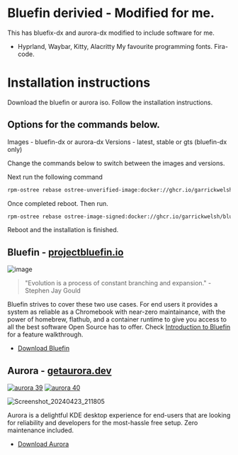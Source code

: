 # Bluefin derivied - Modified for me.

This has bluefix-dx and aurora-dx modified to include software for me.
* Hyprland, Waybar, Kitty, Alacritty
My favourite programming fonts. Fira-code.

# Installation instructions
Download the bluefin or aurora iso. Follow the installation instructions.

## Options for the commands below.
Images - bluefin-dx or aurora-dx
Versions - latest, stable or gts (bluefin-dx only)

Change the commands below to switch between the images and versions.

Next run the following command
```bash
rpm-ostree rebase ostree-unverified-image:docker://ghcr.io/garrickwelsh/bluefin-dx:latest
```
Once completed reboot. Then run.
```bash
rpm-ostree rebase ostree-image-signed:docker://ghcr.io/garrickwelsh/bluefin-dx:latest
```
Reboot and the installation is finished.

## Bluefin - [projectbluefin.io](https://projectbluefin.io)

![image](https://github.com/ublue-os/bluefin/assets/1264109/b093bdec-40dc-48d2-b8ff-fcf0df390e8c)

> "Evolution is a process of constant branching and expansion." - Stephen Jay Gould

Bluefin strives to cover these two use cases. For end users it provides a system as reliable as a Chromebook with near-zero maintainance, with the power of homebrew, flathub, and a container runtime to give you access to all the best software Open Source has to offer. Check [Introduction to Bluefin](https://universal-blue.discourse.group/t/introduction-to-bluefin/41) for a feature walkthrough. 

- [Download Bluefin](https://projectbluefin.io/#scene-picker)

## Aurora - [getaurora.dev](https://getaurora.dev)

[![aurora 39](https://github.com/ublue-os/bluefin/actions/workflows/build-39-aurora.yml/badge.svg)](https://github.com/ublue-os/bluefin/actions/workflows/build-39-aurora.yml) [![aurora 40](https://github.com/ublue-os/bluefin/actions/workflows/build-40-aurora.yml/badge.svg)](https://github.com/ublue-os/bluefin/actions/workflows/build-40-aurora.yml)

![Screenshot_20240423_211805](https://github.com/ublue-os/bluefin/assets/40402114/1bea1ed8-d97a-402a-957b-e0f338d38230)

Aurora is a delightful KDE desktop experience for end-users that are looking for reliability and developers for the most-hassle free setup. Zero maintenance included.

- [Download Aurora](https://getaurora.dev)

